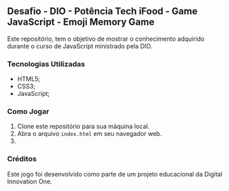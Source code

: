 ## Desafio - DIO - Potência Tech iFood - Game JavaScript - Emoji Memory Game

Este repositório, tem o objetivo de mostrar o conhecimento adquirido durante  o curso de JavaScript ministrado pela DIO.

### Tecnologias Utilizadas

- HTML5;
- CSS3;
- JavaScript;

### Como Jogar

1. Clone este repositório para sua máquina local.
2. Abra o arquivo `index.html` em seu navegador web.
3. 

### Créditos

Este jogo foi desenvolvido como parte de um projeto educacional da Digital Innovation One.
